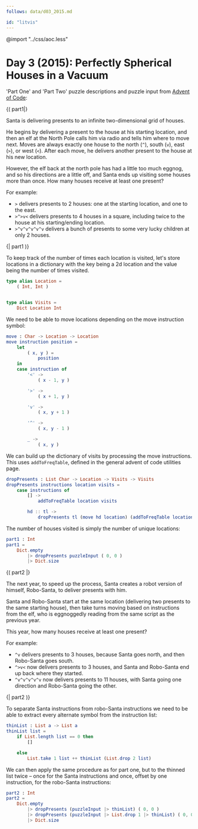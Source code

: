 ```yaml
---
follows: data/d03_2015.md

id: "litvis"
---
```


@import "../css/aoc.less"

# Day 3 (2015): Perfectly Spherical Houses in a Vacuum

'Part One' and 'Part Two' puzzle descriptions and puzzle input from [Advent of Code](https://adventofcode.com/2015/day/3):

{( part1|}

Santa is delivering presents to an infinite two-dimensional grid of houses.

He begins by delivering a present to the house at his starting location, and then an elf at the North Pole calls him via radio and tells him where to move next. Moves are always exactly one house to the north (`^`), south (`v`), east (`>`), or west (`<`). After each move, he delivers another present to the house at his new location.

However, the elf back at the north pole has had a little too much eggnog, and so his directions are a little off, and Santa ends up visiting some houses more than once. How many houses receive at least one present?

For example:

- `>` delivers presents to 2 houses: one at the starting location, and one to the east.
- `>^>v<` delivers presents to 4 houses in a square, including twice to the house at his starting/ending location.
- `>^v^v^v^v^v` delivers a bunch of presents to some very lucky children at only 2 houses.

{| part1 )}

To keep track of the number of times each location is visited, let's store locations in a dictionary with the key being a 2d location and the value being the number of times visited.

```elm {l}
type alias Location =
    ( Int, Int )


type alias Visits =
    Dict Location Int
```

We need to be able to move locations depending on the move instruction symbol:

```elm {l}
move : Char -> Location -> Location
move instruction position =
    let
        ( x, y ) =
            position
    in
    case instruction of
        '<' ->
            ( x - 1, y )

        '>' ->
            ( x + 1, y )

        'v' ->
            ( x, y + 1 )

        '^' ->
            ( x, y - 1 )

        _ ->
            ( x, y )
```

We can build up the dictionary of visits by processing the move instructions.
This uses `addToFreqTable`, defined in the general advent of code utilities page.

```elm {l}
dropPresents : List Char -> Location -> Visits -> Visits
dropPresents instructions location visits =
    case instructions of
        [] ->
            addToFreqTable location visits

        hd :: tl ->
            dropPresents tl (move hd location) (addToFreqTable location visits)
```

The number of houses visited is simply the number of unique locations:

```elm {l r}
part1 : Int
part1 =
    Dict.empty
        |> dropPresents puzzleInput ( 0, 0 )
        |> Dict.size
```

{( part2 |}

The next year, to speed up the process, Santa creates a robot version of himself, Robo-Santa, to deliver presents with him.

Santa and Robo-Santa start at the same location (delivering two presents to the same starting house), then take turns moving based on instructions from the elf, who is eggnoggedly reading from the same script as the previous year.

This year, how many houses receive at least one present?

For example:

- `^v` delivers presents to 3 houses, because Santa goes north, and then Robo-Santa goes south.
- `^>v<` now delivers presents to 3 houses, and Santa and Robo-Santa end up back where they started.
- `^v^v^v^v^v` now delivers presents to 11 houses, with Santa going one direction and Robo-Santa going the other.

{| part2 )}

To separate Santa instructions from robo-Santa instructions we need to be able to extract every alternate symbol from the instruction list:

```elm {l}
thinList : List a -> List a
thinList list =
    if List.length list == 0 then
        []

    else
        List.take 1 list ++ thinList (List.drop 2 list)
```

We can then apply the same procedure as for part one, but to the thinned list twice – once for the Santa instructions and once, offset by one instruction, for the robo-Santa instructions:

```elm {l r}
part2 : Int
part2 =
    Dict.empty
        |> dropPresents (puzzleInput |> thinList) ( 0, 0 )
        |> dropPresents (puzzleInput |> List.drop 1 |> thinList) ( 0, 0 )
        |> Dict.size
```
